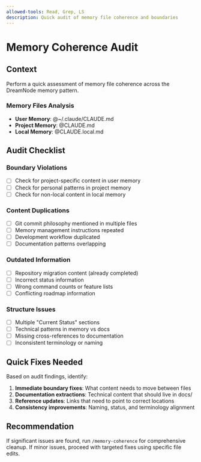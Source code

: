 ```yaml
---
allowed-tools: Read, Grep, LS
description: Quick audit of memory file coherence and boundaries
---
```


# Memory Coherence Audit

## Context
Perform a quick assessment of memory file coherence across the DreamNode memory pattern.

### Memory Files Analysis
- **User Memory**: @~/.claude/CLAUDE.md
- **Project Memory**: @CLAUDE.md  
- **Local Memory**: @CLAUDE.local.md

## Audit Checklist

### Boundary Violations
- [ ] Check for project-specific content in user memory
- [ ] Check for personal patterns in project memory  
- [ ] Check for non-local content in local memory

### Content Duplications
- [ ] Git commit philosophy mentioned in multiple files
- [ ] Memory management instructions repeated
- [ ] Development workflow duplicated
- [ ] Documentation patterns overlapping

### Outdated Information
- [ ] Repository migration content (already completed)
- [ ] Incorrect status information
- [ ] Wrong command counts or feature lists
- [ ] Conflicting roadmap information

### Structure Issues  
- [ ] Multiple "Current Status" sections
- [ ] Technical patterns in memory vs docs
- [ ] Missing cross-references to documentation
- [ ] Inconsistent terminology or naming

## Quick Fixes Needed
Based on audit findings, identify:
1. **Immediate boundary fixes**: What content needs to move between files
2. **Documentation extractions**: Technical content that should live in docs/
3. **Reference updates**: Links that need to point to correct locations
4. **Consistency improvements**: Naming, status, and terminology alignment

## Recommendation
If significant issues are found, run `/memory-coherence` for comprehensive cleanup.
If minor issues, proceed with targeted fixes using specific file edits.